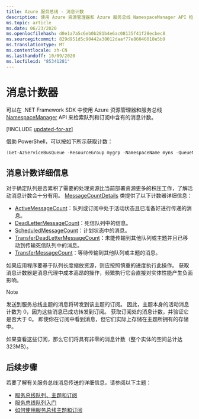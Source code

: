 ```yaml
---
title: Azure 服务总线 - 消息计数
description: 使用 Azure 资源管理器和 Azure 服务总线 NamespaceManager API 检索队列和订阅中保留的消息计数。
ms.topic: article
ms.date: 06/23/2020
ms.openlocfilehash: d0e1a7a5c6eb0b281b4e6ac08135f41f28ecbec8
ms.sourcegitcommit: 829d951d5c90442a38012daaf77e86046018e5b9
ms.translationtype: MT
ms.contentlocale: zh-CN
ms.lasthandoff: 10/09/2020
ms.locfileid: "85341281"
---
```

# <a name="message-counters"></a>消息计数器

可以在 .NET Framework SDK 中使用 Azure 资源管理器和服务总线 [NamespaceManager](/dotnet/api/microsoft.servicebus.namespacemanager) API 来检索队列和订阅中含有的消息计数。

[!INCLUDE [updated-for-az](../../includes/updated-for-az.md)]

借助 PowerShell，可以按如下所示获取计数：

```powershell
(Get-AzServiceBusQueue -ResourceGroup mygrp -NamespaceName myns -QueueName myqueue).CountDetails
```

## <a name="message-count-details"></a>消息计数详细信息

对于确定队列是否累积了需要的处理资源比当前部署资源更多的积压工作，了解活动消息计数会十分有用。 [MessageCountDetails](/dotnet/api/microsoft.servicebus.messaging.messagecountdetails) 类提供了以下计数器详细信息：

-   [ActiveMessageCount](/dotnet/api/microsoft.servicebus.messaging.messagecountdetails.activemessagecount#Microsoft_ServiceBus_Messaging_MessageCountDetails_ActiveMessageCount)：队列或订阅中处于活动状态且已准备好进行传递的消息。
-   [DeadLetterMessageCount](/dotnet/api/microsoft.servicebus.messaging.messagecountdetails.deadlettermessagecount#Microsoft_ServiceBus_Messaging_MessageCountDetails_DeadLetterMessageCount)：死信队列中的信息。
-   [ScheduledMessageCount](/dotnet/api/microsoft.servicebus.messaging.messagecountdetails.scheduledmessagecount#Microsoft_ServiceBus_Messaging_MessageCountDetails_ScheduledMessageCount)：计划状态中的消息。
-   [TransferDeadLetterMessageCount](/dotnet/api/microsoft.servicebus.messaging.messagecountdetails.transferdeadlettermessagecount#Microsoft_ServiceBus_Messaging_MessageCountDetails_TransferDeadLetterMessageCount)：未能传输到其他队列或主题并且已移动到传输死信队列中的消息。
-   [TransferMessageCount](/dotnet/api/microsoft.servicebus.messaging.messagecountdetails.transfermessagecount#Microsoft_ServiceBus_Messaging_MessageCountDetails_TransferMessageCount)：等待传输到其他队列或主题的消息。

如果应用程序要基于队列长度缩放资源，则应按照慎重的进度执行此操作。 获取消息计数器是消息代理中成本高昂的操作，频繁执行它会直接对实体性能产生负面影响。

> [!NOTE]
> 发送到服务总线主题的消息将转发到该主题的订阅。 因此，主题本身的活动消息计数为 0，因为这些消息已成功转发到订阅。 获取订阅处的消息计数，并验证它是否大于 0。 即使你在订阅中看到消息，但它们实际上存储在主题所拥有的存储中。 

如果查看这些订阅，那么它们将具有非零的消息计数（整个实体的空间总计达 323MB）。

## <a name="next-steps"></a>后续步骤

若要了解有关服务总线消息传送的详细信息，请参阅以下主题：

* [服务总线队列、主题和订阅](service-bus-queues-topics-subscriptions.md)
* [服务总线队列入门](service-bus-dotnet-get-started-with-queues.md)
* [如何使用服务总线主题和订阅](service-bus-dotnet-how-to-use-topics-subscriptions.md)
